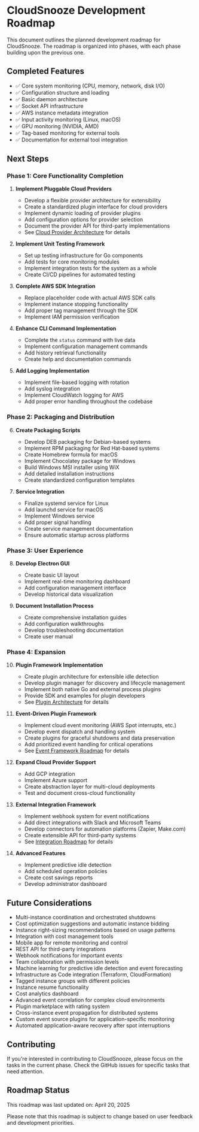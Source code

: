 <!--
Copyright 2025 Scott Friedman and CloudSnooze Contributors
SPDX-License-Identifier: Apache-2.0
-->

# CloudSnooze Development Roadmap

This document outlines the planned development roadmap for CloudSnooze. The roadmap is organized into phases, with each phase building upon the previous one.

## Completed Features

- ✅ Core system monitoring (CPU, memory, network, disk I/O)
- ✅ Configuration structure and loading
- ✅ Basic daemon architecture
- ✅ Socket API infrastructure
- ✅ AWS instance metadata integration
- ✅ Input activity monitoring (Linux, macOS)
- ✅ GPU monitoring (NVIDIA, AMD)
- ✅ Tag-based monitoring for external tools
- ✅ Documentation for external tool integration

## Next Steps

### Phase 1: Core Functionality Completion

1. **Implement Pluggable Cloud Providers**
   - Develop a flexible provider architecture for extensibility
   - Create a standardized plugin interface for cloud providers
   - Implement dynamic loading of provider plugins
   - Add configuration options for provider selection
   - Document the provider API for third-party implementations
   - See [Cloud Provider Architecture](design/cloud-provider-architecture.md) for details

2. **Implement Unit Testing Framework**
   - Set up testing infrastructure for Go components
   - Add tests for core monitoring modules
   - Implement integration tests for the system as a whole
   - Create CI/CD pipelines for automated testing

3. **Complete AWS SDK Integration**
   - Replace placeholder code with actual AWS SDK calls
   - Implement instance stopping functionality
   - Add proper tag management through the SDK
   - Implement IAM permission verification

4. **Enhance CLI Command Implementation**
   - Complete the `status` command with live data
   - Implement configuration management commands
   - Add history retrieval functionality
   - Create help and documentation commands

5. **Add Logging Implementation**
   - Implement file-based logging with rotation
   - Add syslog integration
   - Implement CloudWatch logging for AWS
   - Add proper error handling throughout the codebase

### Phase 2: Packaging and Distribution

6. **Create Packaging Scripts**
   - Develop DEB packaging for Debian-based systems
   - Implement RPM packaging for Red Hat-based systems
   - Create Homebrew formula for macOS
   - Implement Chocolatey package for Windows
   - Build Windows MSI installer using WiX
   - Add detailed installation instructions
   - Create standardized configuration templates

7. **Service Integration**
   - Finalize systemd service for Linux
   - Add launchd service for macOS
   - Implement Windows service
   - Add proper signal handling
   - Create service management documentation
   - Ensure automatic startup across platforms

### Phase 3: User Experience

8. **Develop Electron GUI**
   - Create basic UI layout
   - Implement real-time monitoring dashboard
   - Add configuration management interface
   - Develop historical data visualization

9. **Document Installation Process**
   - Create comprehensive installation guides
   - Add configuration walkthroughs
   - Develop troubleshooting documentation
   - Create user manual

### Phase 4: Expansion

10. **Plugin Framework Implementation**
    - Create plugin architecture for extensible idle detection
    - Develop plugin manager for discovery and lifecycle management
    - Implement both native Go and external process plugins
    - Provide SDK and examples for plugin developers
    - See [Plugin Architecture](design/plugin-architecture.md) for details

11. **Event-Driven Plugin Framework**
    - Implement cloud event monitoring (AWS Spot interrupts, etc.)
    - Develop event dispatch and handling system
    - Create plugins for graceful shutdowns and data preservation
    - Add prioritized event handling for critical operations
    - See [Event Framework Roadmap](design/plugin-event-roadmap.md) for details

12. **Expand Cloud Provider Support**
    - Add GCP integration
    - Implement Azure support
    - Create abstraction layer for multi-cloud deployments
    - Test and document cross-cloud functionality

13. **External Integration Framework**
    - Implement webhook system for event notifications
    - Add direct integrations with Slack and Microsoft Teams
    - Develop connectors for automation platforms (Zapier, Make.com)
    - Create extensible API for third-party systems
    - See [Integration Roadmap](design/integration-roadmap.md) for details

14. **Advanced Features**
    - Implement predictive idle detection
    - Add scheduled operation policies
    - Create cost savings reports
    - Develop administrator dashboard

## Future Considerations

- Multi-instance coordination and orchestrated shutdowns
- Cost optimization suggestions and automatic instance bidding
- Instance right-sizing recommendations based on usage patterns
- Integration with cost management tools
- Mobile app for remote monitoring and control
- REST API for third-party integrations
- Webhook notifications for important events
- Team collaboration with permission levels
- Machine learning for predictive idle detection and event forecasting
- Infrastructure as Code integration (Terraform, CloudFormation)
- Tagged instance groups with different policies
- Instance resume functionality
- Cost analytics dashboard
- Advanced event correlation for complex cloud environments
- Plugin marketplace with rating system
- Cross-instance event propagation for distributed systems
- Custom event source plugins for application-specific monitoring
- Automated application-aware recovery after spot interruptions

## Contributing

If you're interested in contributing to CloudSnooze, please focus on the tasks in the current phase. Check the GitHub issues for specific tasks that need attention.

## Roadmap Status

This roadmap was last updated on: April 20, 2025

Please note that this roadmap is subject to change based on user feedback and development priorities.